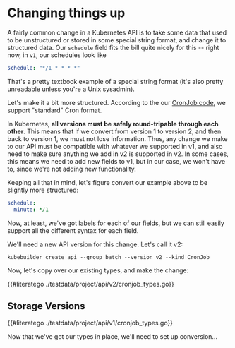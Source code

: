 # Changing things up

A fairly common change in a Kubernetes API is to take some data that used
to be unstructured or stored in some special string format, and change it
to structured data.   Our `schedule` field fits the bill quite nicely for
this -- right now, in `v1`, our schedules look like

```yaml
schedule: "*/1 * * * *"
```

That's a pretty textbook example of a special string format (it's also
pretty unreadable unless you're a Unix sysadmin).

Let's make it a bit more structured.  According to the our [CronJob
code][cronjob-sched-code], we support "standard" Cron format.

In Kubernetes, **all versions must be safely round-tripable through each
other**.  This means that if we convert from version 1 to version 2, and
then back to version 1, we must not lose information.  Thus, any change we
make to our API must be compatible with whatever we supported in v1, and
also need to make sure anything we add in v2 is supported in v2.  In some
cases, this means we need to add new fields to v1, but in our case, we
won't have to, since we're not adding new functionality.

Keeping all that in mind, let's figure convert our example above to be
slightly more structured:

```yaml
schedule:
  minute: */1
```

Now, at least, we've got labels for each of our fields, but we can still
easily support all the different syntax for each field.

We'll need a new API version for this change.  Let's call it v2:

```shell
kubebuilder create api --group batch --version v2 --kind CronJob
```

Now, let's copy over our existing types, and make the change:

{{#literatego ./testdata/project/api/v2/cronjob_types.go}}

## Storage Versions

{{#literatego ./testdata/project/api/v1/cronjob_types.go}}

Now that we've got our types in place, we'll need to set up conversion...

[cronjob-sched-code]: /TODO.md
